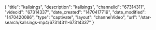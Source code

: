 {
    "title": "kallsings",
    "description": "kallsings",
    "channelid": "67314311",
    "videoid": "67314337",
    "date_created": "1470417719",
    "date_modified": "1470420086",
    "type": "captivate",
    "layout": "channelVideo",
    "url": "\/star-search\/kallsings-mp4\/67314311-67314337"
}